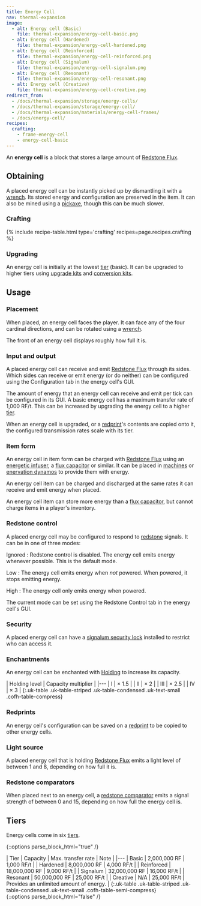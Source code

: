 ```yaml
---
title: Energy Cell
nav: thermal-expansion
image:
  - alt: Energy cell (Basic)
    file: thermal-expansion/energy-cell-basic.png
  - alt: Energy cell (Hardened)
    file: thermal-expansion/energy-cell-hardened.png
  - alt: Energy cell (Reinforced)
    file: thermal-expansion/energy-cell-reinforced.png
  - alt: Energy cell (Signalum)
    file: thermal-expansion/energy-cell-signalum.png
  - alt: Energy cell (Resonant)
    file: thermal-expansion/energy-cell-resonant.png
  - alt: Energy cell (Creative)
    file: thermal-expansion/energy-cell-creative.png
redirect_from:
  - /docs/thermal-expansion/storage/energy-cells/
  - /docs/thermal-expansion/storage/energy-cell/
  - /docs/thermal-expansion/materials/energy-cell-frames/
  - /docs/energy-cell/
recipes:
  crafting:
    - frame-energy-cell
    - energy-cell-basic
---
```


An **energy cell** is a block that stores a large amount of [Redstone
Flux](/docs/redstone-flux/).


Obtaining
---------

A placed energy cell can be instantly picked up by dismantling it with a
[wrench](/docs/wrenches/). Its stored energy and configuration are preserved in
the item. It can also be mined using a
[pickaxe](https://minecraft.gamepedia.com/Pickaxe), though this can be much
slower.

### Crafting
{% include recipe-table.html type='crafting' recipes=page.recipes.crafting %}

### Upgrading
An energy cell is initially at the lowest [tier](#tiers) (basic). It can be
upgraded to higher tiers using [upgrade kits](/docs/upgrade-kits/) and
[conversion kits](/docs/conversion-kits/).


Usage
-----

### Placement
When placed, an energy cell faces the player. It can face any of the four
cardinal directions, and can be rotated using a [wrench](/docs/wrenches/).

The front of an energy cell displays roughly how full it is.

### Input and output
A placed energy cell can receive and emit [Redstone Flux](/docs/redstone-flux/)
through its sides. Which sides can receive or emit energy (or do neither) can be
configured using the Configuration tab in the energy cell's GUI.

The amount of energy that an energy cell can receive and emit per tick can be
configured in its GUI. A basic energy cell has a maximum transfer rate of 1,000
RF/t. This can be increased by upgrading the energy cell to a higher
[tier](#tiers).

When an energy cell is upgraded, or a [redprint](/docs/redprint/)'s contents are
copied onto it, the configured transmission rates scale with its tier.

### Item form
An energy cell in item form can be charged with [Redstone
Flux](/docs/redstone-flux/) using an [energetic
infuser](/docs/energetic-infuser/), a [flux capacitor](/docs/flux-capacitor/) or
similar. It can be placed in
[machines](/docs/machines/) or [enervation dynamos](/docs/enervation-dynamo/) to
provide them with energy.

An energy cell item can be charged and discharged at the same rates it can
receive and emit energy when placed.

An energy cell item can store more energy than a [flux
capacitor](/docs/flux-capacitor/), but cannot charge items in a player's
inventory.

### Redstone control
A placed energy cell may be configured to respond to
[redstone](https://minecraft.gamepedia.com/Redstone) signals. It can be in one
of three modes:

Ignored
: Redstone control is disabled. The energy cell emits energy whenever possible.
This is the default mode.

Low
: The energy cell emits energy when *not* powered. When powered, it stops
emitting energy.

High
: The energy cell only emits energy when powered.

The current mode can be set using the Redstone Control tab in the energy cell's
GUI.

### Security
A placed energy cell can have a [signalum security
lock](/docs/signalum-security-lock/) installed to restrict who can access it.

### Enchantments
An energy cell can be enchanted with [Holding](/docs/holding/) to increase its
capacity.

| Holding level | Capacity multiplier |
|---
| I | × 1.5 |
| II | × 2 |
| III | × 2.5 |
| IV | × 3 |
{:.uk-table .uk-table-striped .uk-table-condensed .uk-text-small .cofh-table-compress}

### Redprints
An energy cell's configuration can be saved on a [redprint](/docs/redprint/) to
be copied to other energy cells.

### Light source
A placed energy cell that is holding [Redstone Flux](/docs/redstone-flux/) emits
a light level of between 1 and 8, depending on how full it is.

### Redstone comparators
When placed next to an energy cell, a [redstone
comparator](https://minecraft.gamepedia.com/Redstone_Comparator) emits a signal
strength of between 0 and 15, depending on how full the energy cell is.


Tiers
-----

Energy cells come in six [tiers](/docs/tiers/).

{::options parse_block_html="true" /}
<div class="uk-overflow-container">
| Tier | Capacity | Max. transfer rate | Note |
|---
| Basic | 2,000,000 RF | 1,000 RF/t |
| Hardened | 8,000,000 RF | 4,000 RF/t |
| Reinforced | 18,000,000 RF | 9,000 RF/t |
| Signalum | 32,000,000 RF | 16,000 RF/t |
| Resonant | 50,000,000 RF | 25,000 RF/t |
| Creative | N/A | 25,000 RF/t | Provides an unlimited amount of energy. |
{:.uk-table .uk-table-striped .uk-table-condensed .uk-text-small .cofh-table-semi-compress}
</div>
{::options parse_block_html="false" /}
